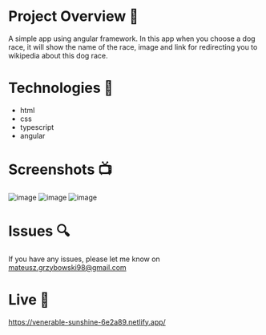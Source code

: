 # Project Overview 🎉
A simple app using angular framework. In this app when you choose a dog race, it will show the name of the race, image and link for redirecting you to wikipedia about this dog race.


# Technologies 🔧

- html
- css
- typescript
- angular 

# Screenshots 📺
![image](https://user-images.githubusercontent.com/61913031/195774530-b3449d75-94e4-4de9-b74d-09481f541856.png)
![image](https://user-images.githubusercontent.com/61913031/195774557-9c8228de-d328-4075-9b45-6fb07ce5c17d.png)
![image](https://user-images.githubusercontent.com/61913031/195774597-d4abe395-a98e-43d2-9bc8-45e6d88ab9e3.png)


# Issues 🔍

If you have any issues, please let me know on mateusz.grzybowski98@gmail.com

# Live 📍

https://venerable-sunshine-6e2a89.netlify.app/
 
